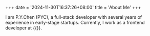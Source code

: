 +++
date = '2024-11-30T16:37:26+08:00'
title = 'About Me'
+++

I am P.Y.Chen (PYC), a full-stack developer with several years of experience in early-stage startups. Currently, I work as a frontend developer at {{<coupang-name />}}.

